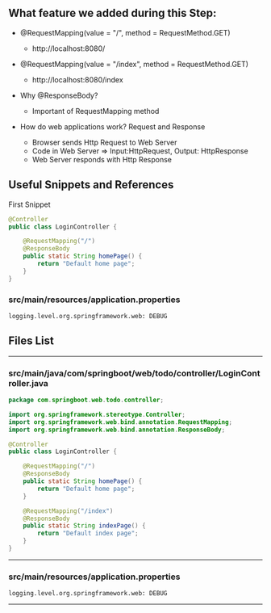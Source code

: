## What feature we added during this Step:

- @RequestMapping(value = "/", method = RequestMethod.GET)
    - http://localhost:8080/
- @RequestMapping(value = "/index", method = RequestMethod.GET)
    - http://localhost:8080/index

- Why @ResponseBody?
    - Important of RequestMapping method
    
- How do web applications work? Request and Response
    - Browser sends Http Request to Web Server
    - Code in Web Server => Input:HttpRequest, Output: HttpResponse
    - Web Server responds with Http Response

## Useful Snippets and References
First Snippet

```java
@Controller
public class LoginController {

    @RequestMapping("/")
    @ResponseBody
    public static String homePage() {
        return "Default home page";
    }
}
```
### src/main/resources/application.properties

```
logging.level.org.springframework.web: DEBUG
```


## Files List

---
### src/main/java/com/springboot/web/todo/controller/LoginController.java

```java
package com.springboot.web.todo.controller;

import org.springframework.stereotype.Controller;
import org.springframework.web.bind.annotation.RequestMapping;
import org.springframework.web.bind.annotation.ResponseBody;

@Controller
public class LoginController {

    @RequestMapping("/")
    @ResponseBody
    public static String homePage() {
        return "Default home page";
    }

    @RequestMapping("/index")
    @ResponseBody
    public static String indexPage() {
        return "Default index page";
    }
}
```
---

### src/main/resources/application.properties

```
logging.level.org.springframework.web: DEBUG
```
---